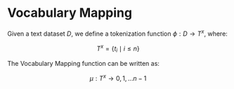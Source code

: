 # Vocabulary Mapping

Given a text dataset $D$, we define a tokenization function $\phi: D \to T^x$, where:

$$
T^x = \{t_i \mid i \leq n\}
$$

The Vocabulary Mapping function can be written as:

$$
\mu : T^x \to {0, 1, \ldots n-1}
$$